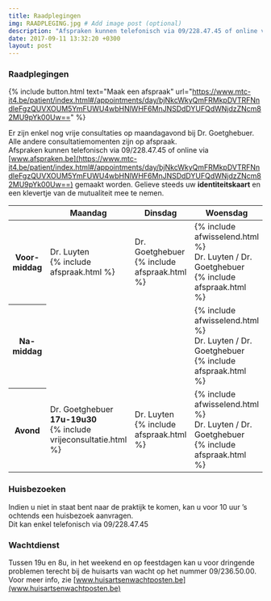 ```yaml
---
title: Raadplegingen
img: RAADPLEGING.jpg # Add image post (optional)
description: "Afspraken kunnen telefonisch via 09/228.47.45 of online via www.afspraken.be gemaakt worden. <br><br> <a class='btn btn-primary' href='https://www.mtc-it4.be/patient/index.html#/appointments/day/bjNkcWkyQmFRMkpDVTRFNndleFgzQUVXOUM5YmFUWU4wbHNlWHF6MnJNSDdDYUFQdWNjdzZNcm82MU9pYk00Uw==/'>Maak een afspraak</a>"
date: 2017-09-11 13:32:20 +0300
layout: post
---
```


### Raadplegingen

{% include button.html text="Maak een afspraak" url="https://www.mtc-it4.be/patient/index.html#/appointments/day/bjNkcWkyQmFRMkpDVTRFNndleFgzQUVXOUM5YmFUWU4wbHNlWHF6MnJNSDdDYUFQdWNjdzZNcm82MU9pYk00Uw==" %}

Er zijn enkel nog vrije consultaties op maandagavond bij Dr. Goetghebuer. <br>
Alle andere consultatiemomenten zijn op afspraak. <br>
Afspraken kunnen telefonisch via 09/228.47.45 of online via [www.afspraken.be](https://www.mtc-it4.be/patient/index.html#/appointments/day/bjNkcWkyQmFRMkpDVTRFNndleFgzQUVXOUM5YmFUWU4wbHNlWHF6MnJNSDdDYUFQdWNjdzZNcm82MU9pYk00Uw==) gemaakt worden.
Gelieve steeds uw **identiteitskaart** en een klevertje van de mutualiteit mee te nemen. 

<table class="table table-striped table-bordered table-sm table-responsive raadplegingen">
  <thead class="thead-inverse">
    <tr>
      <th></th>
      <th>Maandag</th>
      <th>Dinsdag</th>
      <th>Woensdag</th>
      <th>Donderdag</th>
      <th>Vrijdag</th>
    </tr>
  </thead>
  <tbody>
    <tr>
      <th scope="row" class="table-inverse">Voor-<br>middag</th>
      <td>Dr. Luyten <br> {% include afspraak.html %}</td>
      <td>Dr. Goetghebuer <br> {% include afspraak.html %}</td>
      <td>{% include afwisselend.html %} <br> Dr. Luyten / Dr. Goetghebuer <br> {% include afspraak.html %} </td>
      <td>Dr. Goetghebuer <br> {% include afspraak.html %}</td>
      <td>{% include afwisselend.html %} <br> Dr. Luyten / Dr. Goetghebuer <br> {% include afspraak.html %} </td>
    </tr>
    <tr>
      <th scope="row" class="table-inverse">Na-<br>middag</th>
      <td></td>
      <td></td>
      <td>{% include afwisselend.html %} <br> Dr. Luyten / Dr. Goetghebuer <br> {% include afspraak.html %} </td>
      <td></td>
      <td>{% include afwisselend.html %} <br> Dr. Luyten / Dr. Goetghebuer <br> {% include afspraak.html %} </td>
    </tr>
    <tr>
      <th scope="row" class="table-inverse">Avond</th>
      <td>Dr. Goetghebuer <br> <b> 17u-19u30 </b> <br>{% include vrijeconsultatie.html %}</td>
      <td>Dr. Luyten <br> {% include afspraak.html %}</td>
      <td>{% include afwisselend.html %} <br> Dr. Luyten / Dr. Goetghebuer <br> {% include afspraak.html %} </td>
      <td>Dr. Luyten <br> {% include afspraak.html %}</td>
      <td>{% include afwisselend.html %} <br> Dr. Luyten / Dr. Goetghebuer <br> {% include afspraak.html %} </td>
    </tr>
  </tbody>
</table>



### Huisbezoeken

Indien u niet in staat bent naar de praktijk te komen, kan u voor 10 uur ’s ochtends een huisbezoek aanvragen. <br>
Dit kan enkel telefonisch via 09/228.47.45


### Wachtdienst

Tussen 19u en 8u, in het weekend en op feestdagen kan u voor dringende problemen terecht bij de huisarts van wacht op het nummer 09/236.50.00. Voor meer info, zie [www.huisartsenwachtposten.be](www.huisartsenwachtposten.be)
